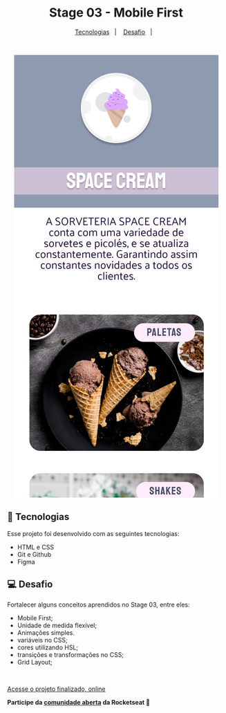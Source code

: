 <h1 align="center"> Stage 03 - Mobile First </h1>

<p align="center">
  <a href="#-tecnologias">Tecnologias</a>&nbsp;&nbsp;&nbsp;|&nbsp;&nbsp;&nbsp;
  <a href="#-projeto">Desafio</a>&nbsp;&nbsp;&nbsp;|&nbsp;&nbsp;&nbsp;
</p>

<br>

  <p align="center">
    <img alt="Desafio mobile first" src="assets/images/layout.png" width="auto">
  </p>

## 🚀 Tecnologias

Esse projeto foi desenvolvido com as seguintes tecnologias:

- HTML e CSS
- Git e Github
- Figma

## 💻 Desafio

Fortalecer alguns conceitos aprendidos no Stage 03, entre eles:

- Mobile First;
- Unidade de medida flexível;
- Animações simples.
- variáveis no CSS;
- cores utilizando HSL;
- transições e transformações no CSS;
- Grid Layout;

<br>

[Acesse o projeto finalizado, online](https://spacecreamm.netlify.app/)

**Participe da  [comunidade aberta](https://discord.gg/Ns86RQyVH8) da Rocketseat 👋**